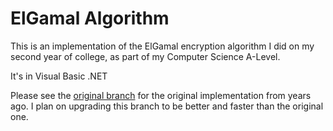 # ElGamal Algorithm

This is an implementation of the ElGamal encryption algorithm I did on my second year of college, as part of my Computer Science A-Level.

It's in Visual Basic .NET

Please see the [original branch](https://github.com/mogligit/ElGamal-Algorithm/tree/original "original branch") for the original implementation from years ago. I plan on upgrading this branch to be better and faster than the original one.

